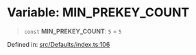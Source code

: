 # Variable: MIN\_PREKEY\_COUNT

> `const` **MIN\_PREKEY\_COUNT**: `5` = `5`

Defined in: [src/Defaults/index.ts:106](https://github.com/Fokusdotid/Baileys/blob/58a03b5a49cf326e1050515994499cb0bb76662f/src/Defaults/index.ts#L106)
